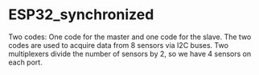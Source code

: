 # ESP32_synchronized
Two codes: One code for the master and one code for the slave. The two codes are used to acquire data from 8 sensors via I2C buses. Two multiplexers divide the number of sensors by 2, so we have 4 sensors on each port. 
